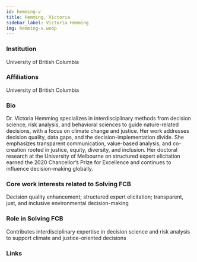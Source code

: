 ```yaml
---
id: hemming-v
title: Hemming, Victoria
sidebar_label: Victoria Hemming
img: hemming-v.webp
---
```


### Institution

University of British Columbia

### Affiliations

University of British Columbia

### Bio

Dr. Victoria Hemming specializes in interdisciplinary methods from decision science, risk analysis, and behavioral sciences to guide nature-related decisions, with a focus on climate change and justice. Her work addresses decision quality, data gaps, and the decision-implementation divide. She emphasizes transparent communication, value-based analysis, and co-creation rooted in justice, equity, diversity, and inclusion. Her doctoral research at the University of Melbourne on structured expert elicitation earned the 2020 Chancellor’s Prize for Excellence and continues to influence decision-making globally.

### Core work interests related to Solving FCB

Decision quality enhancement; structured expert elicitation; transparent, just, and inclusive environmental decision-making

### Role in Solving FCB

Contributes interdisciplinary expertise in decision science and risk analysis to support climate and justice-oriented decisions

### Links

